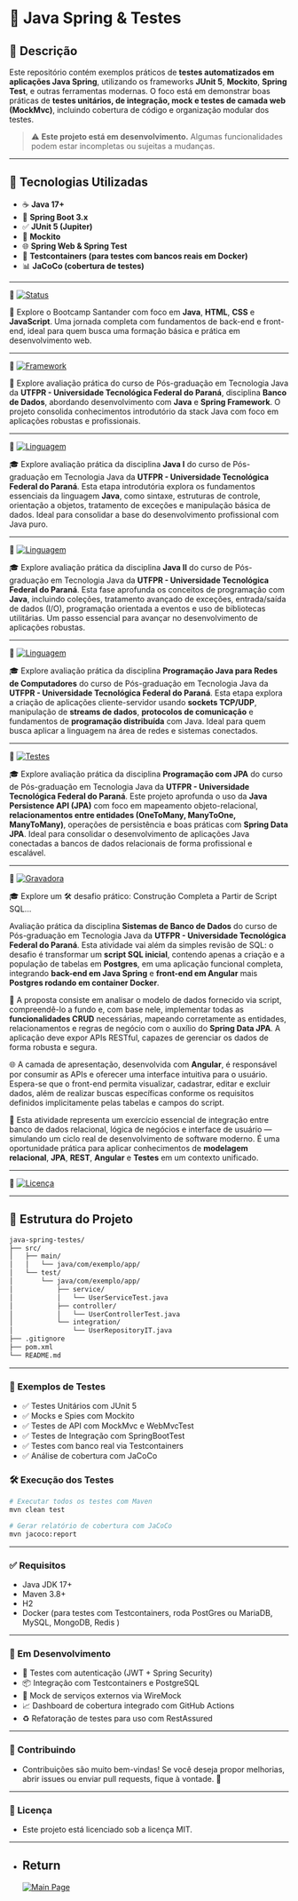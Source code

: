 # 🧪 Java Spring & Testes

## 📌 Descrição

Este repositório contém exemplos práticos de **testes automatizados em aplicações Java Spring**, utilizando os frameworks **JUnit 5**, **Mockito**, **Spring Test**, e outras ferramentas modernas. O foco está em demonstrar boas práticas de **testes unitários, de integração, mock e testes de camada web (MockMvc)**, incluindo cobertura de código e organização modular dos testes.

> ⚠️ **Este projeto está em desenvolvimento.** Algumas funcionalidades podem estar incompletas ou sujeitas a mudanças.

---

## 🚀 Tecnologias Utilizadas

- ☕ **Java 17+**
- 🌱 **Spring Boot 3.x**
- ✅ **JUnit 5 (Jupiter)**
- 🧪 **Mockito**
- 🌐 **Spring Web & Spring Test**
- 🧬 **Testcontainers (para testes com bancos reais em Docker)**
- 📊 **JaCoCo (cobertura de testes)**

---

🔗 [![Status](https://img.shields.io/badge/Bootcamp-Santander-yellow?style=for-the-badge)](./bootcamp-santander-soulCode-universia)

<p>
  🚀 Explore o Bootcamp Santander com foco em <strong>Java</strong>, <strong>HTML</strong>, <strong>CSS</strong> e <strong>JavaScript</strong>. Uma jornada completa com fundamentos de back-end e front-end, ideal para quem busca uma formação básica e prática em desenvolvimento web.
</p>

---

🔗 [![Framework](https://img.shields.io/badge/Java_Spring-JPA_H2-brightgreen?style=for-the-badge)](./avaliacao_UTFPR)

<p>
🚀 Explore avaliação prática do curso de Pós-graduação em Tecnologia Java da <strong>UTFPR - Universidade Tecnológica Federal do Paraná</strong>, disciplina <strong> Banco de Dados</strong>, abordando desenvolvimento com <strong>Java</strong> e <strong>Spring Framework</strong>. O projeto consolida conhecimentos introdutório da stack Java com foco em aplicações robustas e profissionais.
</p>

---

🔗 [![Linguagem](https://img.shields.io/badge/Linguagem-Java_I-blue?style=for-the-badge)](./java_I)

<p>
🎓 Explore avaliação prática da disciplina <strong>Java I</strong> do curso de Pós-graduação em Tecnologia Java da <strong>UTFPR - Universidade Tecnológica Federal do Paraná</strong>. Esta etapa introdutória explora os fundamentos essenciais da linguagem <strong>Java</strong>, como sintaxe, estruturas de controle, orientação a objetos, tratamento de exceções e manipulação básica de dados. Ideal para consolidar a base do desenvolvimento profissional com Java puro.
</p>

---

🔗 [![Linguagem](https://img.shields.io/badge/Linguagem-Java_II-blue?style=for-the-badge)](./java_II)

<p>
🎓 Explore avaliação prática da disciplina <strong>Java II</strong> do curso de Pós-graduação em Tecnologia Java da <strong>UTFPR - Universidade Tecnológica Federal do Paraná</strong>. Esta fase aprofunda os conceitos de programação com <strong>Java</strong>, incluindo coleções, tratamento avançado de exceções, entrada/saída de dados (I/O), programação orientada a eventos e uso de bibliotecas utilitárias. Um passo essencial para avançar no desenvolvimento de aplicações robustas.
</p>

---

🔗 [![Linguagem](https://img.shields.io/badge/Java-Redes_de_Computadores-blue?style=for-the-badge)](./redes)

<p>
🎓 Explore avaliação prática da disciplina <strong>Programação Java para Redes de Computadores</strong> do curso de Pós-graduação em Tecnologia Java da <strong>UTFPR - Universidade Tecnológica Federal do Paraná</strong>. Esta etapa explora a criação de aplicações cliente-servidor usando <strong>sockets TCP/UDP</strong>, manipulação de <strong>streams de dados</strong>, <strong>protocolos de comunicação</strong> e fundamentos de <strong>programação distribuída</strong> com Java. Ideal para quem busca aplicar a linguagem na área de redes e sistemas conectados.
</p>

---

🔗 [![Testes](https://img.shields.io/badge/JPA-Persistence-orange?style=for-the-badge)](./spring-data-jpa-main)

<p> 🎓 Explore avaliação prática da disciplina <strong>Programação com JPA</strong> do curso de Pós-graduação em Tecnologia Java da <strong>UTFPR - Universidade Tecnológica Federal do Paraná</strong>. Este projeto aprofunda o uso da <strong>Java Persistence API (JPA)</strong> com foco em mapeamento objeto-relacional, <strong>relacionamentos entre entidades (OneToMany, ManyToOne, ManyToMany)</strong>, operações de persistência e boas práticas com <strong>Spring Data JPA</strong>. Ideal para consolidar o desenvolvimento de aplicações Java conectadas a bancos de dados relacionais de forma profissional e escalável. </p>

---

🔗 [![Gravadora](https://img.shields.io/badge/Spring-Postgres_&_Testes-green?style=for-the-badge)](./bd)

<p> 🎓 Explore um 🛠️ desafio prático: Construção Completa a Partir de Script SQL... </p> <p>Avaliação prática da disciplina <strong>Sistemas de Banco de Dados</strong> do curso de Pós-graduação em Tecnologia Java da <strong>UTFPR - Universidade Tecnológica Federal do Paraná</strong>. Esta atividade vai além da simples revisão de SQL: o desafio é transformar um <strong>script SQL inicial</strong>, contendo apenas a criação e a população de tabelas em <strong>Postgres</strong>, em uma aplicação funcional completa, integrando <strong>back-end em Java Spring</strong> e <strong>front-end em Angular</strong>  mais <strong>Postgres rodando em container Docker</strong>.</p> 📄 A proposta consiste em analisar o modelo de dados fornecido via script, compreendê-lo a fundo e, com base nele, implementar todas as <strong>funcionalidades CRUD</strong> necessárias, mapeando corretamente as entidades, relacionamentos e regras de negócio com o auxílio do <strong>Spring Data JPA</strong>. A aplicação deve expor APIs RESTful, capazes de gerenciar os dados de forma robusta e segura. </p> <p> 🌐 A camada de apresentação, desenvolvida com <strong>Angular</strong>, é responsável por consumir as APIs e oferecer uma interface intuitiva para o usuário. Espera-se que o front-end permita visualizar, cadastrar, editar e excluir dados, além de realizar buscas específicas conforme os requisitos definidos implicitamente pelas tabelas e campos do script. </p> <p> 🚀 Esta atividade representa um exercício essencial de integração entre banco de dados relacional, lógica de negócios e interface de usuário — simulando um ciclo real de desenvolvimento de software moderno. É uma oportunidade prática para aplicar conhecimentos de <strong>modelagem relacional</strong>, <strong>JPA</strong>, <strong>REST</strong>, <strong>Angular</strong> e <strong>Testes</strong> em um contexto unificado. </p>

---

🔗 [![Licença](https://img.shields.io/badge/Licença-MIT-green?style=for-the-badge)](LICENSE)

---

## 📁 Estrutura do Projeto

```bash
java-spring-testes/
├── src/
│   ├── main/
│   │   └── java/com/exemplo/app/
│   └── test/
│       └── java/com/exemplo/app/
│           ├── service/
│           │   └── UserServiceTest.java
│           ├── controller/
│           │   └── UserControllerTest.java
│           └── integration/
│               └── UserRepositoryIT.java
├── .gitignore
├── pom.xml
└── README.md
```
---

### 🧪 Exemplos de Testes
- ✅ Testes Unitários com JUnit 5
- ✅ Mocks e Spies com Mockito
- ✅ Testes de API com MockMvc e WebMvcTest
- ✅ Testes de Integração com SpringBootTest
- ✅ Testes com banco real via Testcontainers
- ✅ Análise de cobertura com JaCoCo

### 🛠️ Execução dos Testes

```bash
# Executar todos os testes com Maven
mvn clean test

# Gerar relatório de cobertura com JaCoCo
mvn jacoco:report

```
---

### ✅ Requisitos
- Java JDK 17+
- Maven 3.8+
- H2 
- Docker (para testes com Testcontainers, roda PostGres ou MariaDB, MySQL, MongoDB, Redis )

---

### 📌 Em Desenvolvimento
- 🔄 Testes com autenticação (JWT + Spring Security)
- 📦 Integração com Testcontainers e PostgreSQL
- 🧪 Mock de serviços externos via WireMock
- 📈 Dashboard de cobertura integrado com GitHub Actions
- ♻️ Refatoração de testes para uso com RestAssured

---

### 🤝 Contribuindo
- Contribuições são muito bem-vindas! Se você deseja propor melhorias, abrir issues ou enviar pull requests, fique à vontade. 🚀

---

### 📄 Licença
- Este projeto está licenciado sob a licença MIT.

---

- ## Return
  [![Main Page](https://img.shields.io/badge/Main-Page?style=for-the-badge&logo=github&logoColor=white)](https://github.com/alfecjo)
